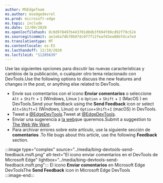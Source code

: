 ```yaml
---
author: MSEdgeTeam
ms.author: msedgedevrel
ms.prod: microsoft-edge
ms.topic: include
ms.date: 12/09/2020
ms.openlocfilehash: 8c0d978497b443701d8db3f694f89cd92f79c524
ms.sourcegitcommit: ae1e6a7db70b97dc0f7f12feafd3ea88bfdca7ed
ms.translationtype: MT
ms.contentlocale: es-ES
ms.lasthandoff: 12/10/2020
ms.locfileid: "11205639"
---
```

<span data-ttu-id="54514-101">Use las siguientes opciones para discutir las nuevas características y cambios de la publicación, o cualquier otro tema relacionado con DevTools.</span><span class="sxs-lookup"><span data-stu-id="54514-101">Use the following options to discuss the new features and changes in the post, or anything else related to DevTools.</span></span>  

*   <span data-ttu-id="54514-102">Envíe sus comentarios con el icono **Enviar comentarios** o seleccione `Alt` + `Shift` + `I` \(Windows, Linux \) o `Option` + `Shift` + `I` \(MacOS \) en DevTools.</span><span class="sxs-lookup"><span data-stu-id="54514-102">Send your feedback using the **Send Feedback** icon or select `Alt`+`Shift`+`I` \(Windows, Linux\) or `Option`+`Shift`+`I` \(macOS\) in DevTools.</span></span>  
*   <span data-ttu-id="54514-103">Tweet a [@EdgeDevTools][PostTweetEdgeDevTools].</span><span class="sxs-lookup"><span data-stu-id="54514-103">Tweet at [@EdgeDevTools][PostTweetEdgeDevTools].</span></span>  
*   <span data-ttu-id="54514-104">Enviar una sugerencia a [la web][TheWebWeWant]que queremos.</span><span class="sxs-lookup"><span data-stu-id="54514-104">Submit a suggestion to [The Web We Want][TheWebWeWant].</span></span>  
*   <span data-ttu-id="54514-105">Para archivar errores sobre este artículo, use la siguiente sección de **comentarios** .</span><span class="sxs-lookup"><span data-stu-id="54514-105">To file bugs about this article, use the following **Feedback** section.</span></span>  

:::image type="complex" source="../media/bing-devtools-send-feedback.msft.png" alt-text="El icono enviar comentarios en el DevTools de Microsoft Edge" lightbox="../media/bing-devtools-send-feedback.msft.png":::
   <span data-ttu-id="54514-107">El icono **Enviar comentarios** en Microsoft Edge DevTools</span><span class="sxs-lookup"><span data-stu-id="54514-107">The **Send Feedback** icon in Microsoft Edge DevTools</span></span>  
:::image-end:::  

<!-- links -->  

[PostTweetEdgeDevTools]: https://twitter.com/intent/tweet?text=@EdgeDevTools "@EdgeDevTools | Publicar un tweet"  

[EdgeDevToolsTwitterAccount]: https://twitter.com/EdgeDevTools "@EdgeDevTools cuenta de Twitter"  

[GitHubMicrosoftDocsEdgeDeveloperNewIssue]: https://github.com/MicrosoftDocs/edge-developer/issues/new?title=[DevTools%20Docs%20Feedback] "Nuevo problema: MicrosoftDocs/Edge-Developer-GitHub"  

[TheWebWeWant]: https://webwewant.fyi "La web que queremos"  
